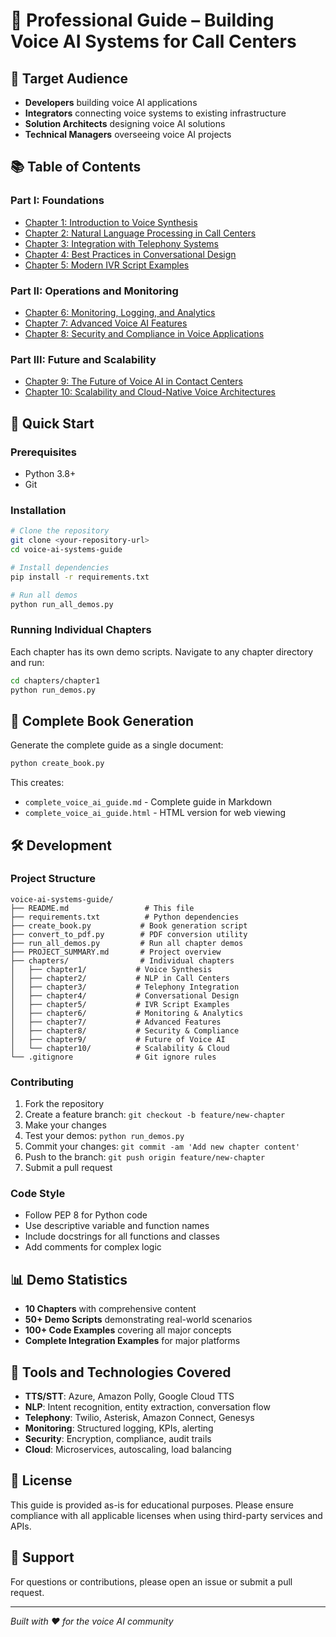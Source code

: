 # 📘 Professional Guide – Building Voice AI Systems for Call Centers

## 🎯 Target Audience
- **Developers** building voice AI applications
- **Integrators** connecting voice systems to existing infrastructure
- **Solution Architects** designing voice AI solutions
- **Technical Managers** overseeing voice AI projects

## 📚 Table of Contents

### Part I: Foundations
- [Chapter 1: Introduction to Voice Synthesis](./chapters/chapter1/README.md)
- [Chapter 2: Natural Language Processing in Call Centers](./chapters/chapter2/README.md)
- [Chapter 3: Integration with Telephony Systems](./chapters/chapter3/README.md)
- [Chapter 4: Best Practices in Conversational Design](./chapters/chapter4/README.md)
- [Chapter 5: Modern IVR Script Examples](./chapters/chapter5/README.md)

### Part II: Operations and Monitoring
- [Chapter 6: Monitoring, Logging, and Analytics](./chapters/chapter6/README.md)
- [Chapter 7: Advanced Voice AI Features](./chapters/chapter7/README.md)
- [Chapter 8: Security and Compliance in Voice Applications](./chapters/chapter8/README.md)

### Part III: Future and Scalability
- [Chapter 9: The Future of Voice AI in Contact Centers](./chapters/chapter9/README.md)
- [Chapter 10: Scalability and Cloud-Native Voice Architectures](./chapters/chapter10/README.md)

## 🚀 Quick Start

### Prerequisites
- Python 3.8+
- Git

### Installation
```bash
# Clone the repository
git clone <your-repository-url>
cd voice-ai-systems-guide

# Install dependencies
pip install -r requirements.txt

# Run all demos
python run_all_demos.py
```

### Running Individual Chapters
Each chapter has its own demo scripts. Navigate to any chapter directory and run:
```bash
cd chapters/chapter1
python run_demos.py
```

## 📖 Complete Book Generation
Generate the complete guide as a single document:
```bash
python create_book.py
```

This creates:
- `complete_voice_ai_guide.md` - Complete guide in Markdown
- `complete_voice_ai_guide.html` - HTML version for web viewing

## 🛠️ Development

### Project Structure
```
voice-ai-systems-guide/
├── README.md                 # This file
├── requirements.txt          # Python dependencies
├── create_book.py           # Book generation script
├── convert_to_pdf.py        # PDF conversion utility
├── run_all_demos.py         # Run all chapter demos
├── PROJECT_SUMMARY.md       # Project overview
├── chapters/                # Individual chapters
│   ├── chapter1/           # Voice Synthesis
│   ├── chapter2/           # NLP in Call Centers
│   ├── chapter3/           # Telephony Integration
│   ├── chapter4/           # Conversational Design
│   ├── chapter5/           # IVR Script Examples
│   ├── chapter6/           # Monitoring & Analytics
│   ├── chapter7/           # Advanced Features
│   ├── chapter8/           # Security & Compliance
│   ├── chapter9/           # Future of Voice AI
│   └── chapter10/          # Scalability & Cloud
└── .gitignore              # Git ignore rules
```

### Contributing
1. Fork the repository
2. Create a feature branch: `git checkout -b feature/new-chapter`
3. Make your changes
4. Test your demos: `python run_demos.py`
5. Commit your changes: `git commit -am 'Add new chapter content'`
6. Push to the branch: `git push origin feature/new-chapter`
7. Submit a pull request

### Code Style
- Follow PEP 8 for Python code
- Use descriptive variable and function names
- Include docstrings for all functions and classes
- Add comments for complex logic

## 📊 Demo Statistics
- **10 Chapters** with comprehensive content
- **50+ Demo Scripts** demonstrating real-world scenarios
- **100+ Code Examples** covering all major concepts
- **Complete Integration Examples** for major platforms

## 🔧 Tools and Technologies Covered
- **TTS/STT**: Azure, Amazon Polly, Google Cloud TTS
- **NLP**: Intent recognition, entity extraction, conversation flow
- **Telephony**: Twilio, Asterisk, Amazon Connect, Genesys
- **Monitoring**: Structured logging, KPIs, alerting
- **Security**: Encryption, compliance, audit trails
- **Cloud**: Microservices, autoscaling, load balancing

## 📄 License
This guide is provided as-is for educational purposes. Please ensure compliance with all applicable licenses when using third-party services and APIs.

## 🤝 Support
For questions or contributions, please open an issue or submit a pull request.

---

*Built with ❤️ for the voice AI community*
